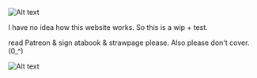 ![Alt text](https://i.postimg.cc/xdQ6kQ1d/Screenshot-3570.png)
   
   I have no idea how this website works. So this is a wip + test.

read Patreon & sign atabook & strawpage please. Also please don't cover. (0_^)

![Alt text](https://i.ibb.co/prmr3pt/Untitled91-20241021132524.png)
